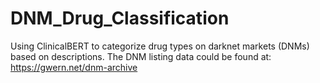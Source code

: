 # DNM_Drug_Classification
Using ClinicalBERT to categorize drug types on darknet markets (DNMs) based on descriptions.
The DNM listing data could be found at: https://gwern.net/dnm-archive
